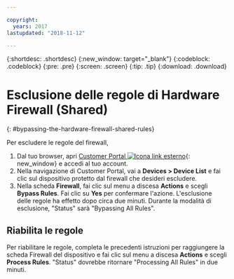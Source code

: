 ```yaml
---

copyright:
  years: 2017
lastupdated: "2018-11-12"

---
```


{:shortdesc: .shortdesc}
{:new_window: target="_blank"}
{:codeblock: .codeblock}
{:pre: .pre}
{:screen: .screen}
{:tip: .tip}
{:download: .download}

# Esclusione delle regole di Hardware Firewall (Shared)
{: #bypassing-the-hardware-firewall-shared-rules}

Per escludere le regole del firewall, 

1. Dal tuo browser, apri [Customer Portal ![Icona link esterno](../../icons/launch-glyph.svg "Icona link esterno")](https://control.softlayer.com/){: new_window} e accedi al tuo account.
2. Nella navigazione di Customer Portal, vai a **Devices > Device List** e fai clic sul dispositivo protetto dal firewall che desideri escludere.
3.  Nella scheda **Firewall**, fai clic sul menu a discesa **Actions** e scegli **Bypass Rules**. Fai clic su **Yes** per confermare l'azione. L'esclusione delle regole ha effetto dopo circa due minuti. Durante la modalità di esclusione, "Status" sarà "Bypassing All Rules".

## Riabilita le regole

Per riabilitare le regole, completa le precedenti istruzioni per raggiungere la scheda Firewall del dispositivo e fai clic sul menu a discesa **Actions** e scegli **Process Rules**. "Status" dovrebbe ritornare "Processing All Rules" in due minuti.
